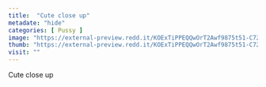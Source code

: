 ```yaml
---
title:  "Cute close up"
metadate: "hide"
categories: [ Pussy ]
image: "https://external-preview.redd.it/KOExTiPPEQQwOrT2Awf9875t51-C72P1jWyZvXJWPg4.png?auto=webp&s=73981a6e2fd9084b9e7528f333ce5e46e2f0f57d"
thumb: "https://external-preview.redd.it/KOExTiPPEQQwOrT2Awf9875t51-C72P1jWyZvXJWPg4.png?width=640&crop=smart&auto=webp&s=987e860d33b454265721a9bd8c7bdefa7af017be"
visit: ""
---
```

Cute close up
